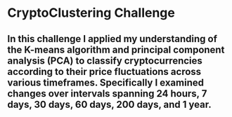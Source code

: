 # CryptoClustering Challenge

## In this challenge I applied my understanding of the K-means algorithm and principal component analysis (PCA) to classify cryptocurrencies according to their price fluctuations across various timeframes. Specifically I examined changes over intervals spanning 24 hours, 7 days, 30 days, 60 days, 200 days, and 1 year.